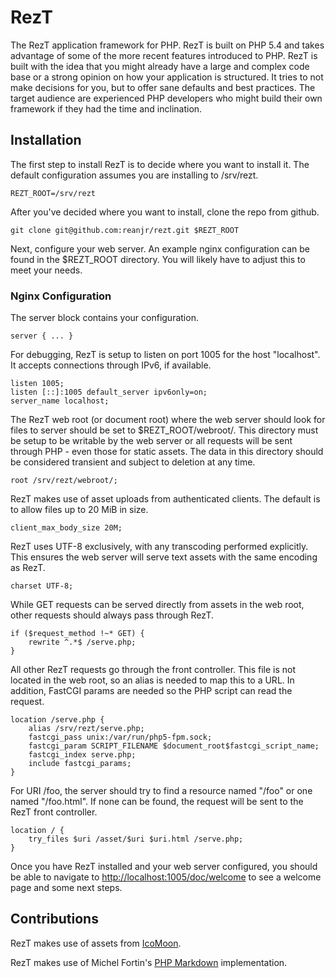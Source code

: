 RezT
====
The RezT application framework for PHP.  RezT is built on PHP 5.4 and takes
advantage of some of the more recent features introduced to PHP.  RezT is built
with the idea that you might already have a large and complex code base or a
strong opinion on how your application is structured.  It tries to not make
decisions for you, but to offer sane defaults and best practices.  The target
audience are experienced PHP developers who might build their own framework
if they had the time and inclination.

Installation
------------
The first step to install RezT is to decide where you want to install it.  The
default configuration assumes you are installing to /srv/rezt.

    REZT_ROOT=/srv/rezt

After you've decided where you want to install, clone the repo from github.

    git clone git@github.com:reanjr/rezt.git $REZT_ROOT

Next, configure your web server.  An example nginx configuration can be found in
the $REZT_ROOT directory.  You will likely have to adjust this to meet your
needs.

### Nginx Configuration

The server block contains your configuration.

    server { ... }

For debugging, RezT is setup to listen on port 1005 for the host "localhost".  It
accepts connections through IPv6, if available.

    listen 1005;
    listen [::]:1005 default_server ipv6only=on;
    server_name localhost;
    
The RezT web root (or document root) where the web server should look for files
to server should be set to $REZT_ROOT/webroot/.  This directory must be setup to
be writable by the web server or all requests will be sent through PHP - even
those for static assets.  The data in this directory should be considered transient
and subject to deletion at any time.

    root /srv/rezt/webroot/;

RezT makes use of asset uploads from authenticated clients.  The default is to
allow files up to 20 MiB in size.

    client_max_body_size 20M;
    
RezT uses UTF-8 exclusively, with any transcoding performed explicitly.  This
ensures the web server will serve text assets with the same encoding as RezT.

    charset UTF-8;

While GET requests can be served directly from assets in the web root, other
requests should always pass through RezT.

    if ($request_method !~* GET) {
        rewrite ^.*$ /serve.php;
    }

All other RezT requests go through the front controller.  This file is not located
in the web root, so an alias is needed to map this to a URL.  In addition, FastCGI
params are needed so the PHP script can read the request.

    location /serve.php {
        alias /srv/rezt/serve.php;
        fastcgi_pass unix:/var/run/php5-fpm.sock;
        fastcgi_param SCRIPT_FILENAME $document_root$fastcgi_script_name;
        fastcgi_index serve.php;
        include fastcgi_params;
    }

For URI /foo, the server should try to find a resource named "/foo" or one named
"/foo.html".  If none can be found, the request will be sent to the RezT front
controller.

    location / {
        try_files $uri /asset/$uri $uri.html /serve.php;
    }

Once you have RezT installed and your web server configured, you should be able to
navigate to <http://localhost:1005/doc/welcome> to see a welcome page and some next
steps.

Contributions
-------------
RezT makes use of assets from [IcoMoon](http://icomoon.io/).

RezT makes use of Michel Fortin's
[PHP Markdown](http://michelf.ca/projects/php-markdown/) implementation.
